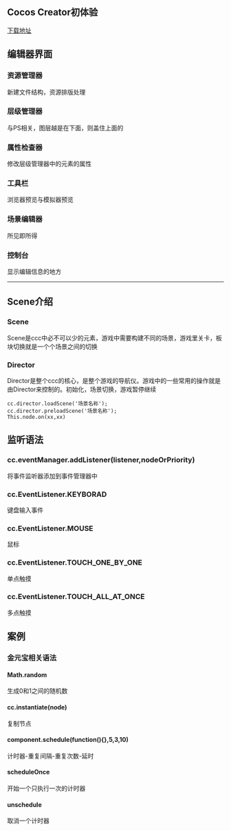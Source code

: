## Cocos Creator初体验

[下载地址](http://www.cocos.com/download)



## 编辑器界面

### 资源管理器

新建文件结构，资源排版处理

### 层级管理器

与PS相关，图层越是在下面，则盖住上面的

### 属性检查器

修改层级管理器中的元素的属性

### 工具栏

浏览器预览与模拟器预览

### 场景编辑器

所见即所得

### 控制台

显示编辑信息的地方

------

## Scene介绍

### Scene

Scene是ccc中必不可以少的元素，游戏中需要构建不同的场景，游戏里关卡，板块切换就是一个个场景之间的切换

### Director

Director是整个ccc的核心，是整个游戏的导航仪。游戏中的一些常用的操作就是由Director来控制的。初始化，场景切换，游戏暂停继续

```
cc.director.loadScene('场景名称');
cc.director.preloadScene('场景名称');
This.node.on(xx,xx)
```

## 监听语法

### cc.eventManager.addListener(listener,nodeOrPriority)

将事件监听器添加到事件管理器中

### cc.EventListener.KEYBORAD

键盘输入事件

### cc.EventListener.MOUSE

鼠标

### cc.EventListener.TOUCH_ONE_BY_ONE

单点触摸

### cc.EventListener.TOUCH_ALL_AT_ONCE

多点触摸

## 案例

### 金元宝相关语法

#### Math.random

生成0和1之间的随机数

#### cc.instantiate(node)

复制节点

#### component.schedule(function(){},5,3,10)

计时器-重复间隔-重复次数-延时

#### scheduleOnce

开始一个只执行一次的计时器

#### unschedule

取消一个计时器